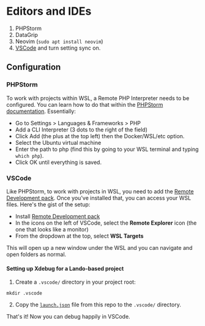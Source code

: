 # Editors and IDEs

1. PHPStorm
1. DataGrip
1. Neovim (`sudo apt install neovim`)
1. [VSCode](https://code.visualstudio.com/) and turn setting sync on.

## Configuration

### PHPStorm

To work with projects within WSL, a Remote PHP Interpreter needs to be configured. You can learn how to do that within the [PHPStorm documentation](https://www.jetbrains.com/help/phpstorm/configuring-remote-interpreters.html). Essentially:

* Go to Settings > Languages & Frameworks > PHP
* Add a CLI Interpreter (3 dots to the right of the field)
* Click Add (the plus at the top left) then the Docker/WSL/etc option.
* Select the Ubuntu virtual machine
* Enter the path to php (find this by going to your WSL terminal and typing `which php`).
* Click OK until everything is saved.

### VSCode

Like PHPStorm, to work with projects in WSL, you need to add the [Remote Development pack](https://marketplace.visualstudio.com/items?itemName=ms-vscode-remote.vscode-remote-extensionpack). Once you've installed that, you can access your WSL files. Here's the gist of the setup:

* Install [Remote Development pack](https://marketplace.visualstudio.com/items?itemName=ms-vscode-remote.vscode-remote-extensionpack)
* In the icons on the left of VSCode, select the **Remote Explorer** icon (the one that looks like a monitor)
* From the dropdown at the top, select **WSL Targets**

This will open up a new window under the WSL and you can navigate and open folders as normal.

#### Setting up Xdebug for a Lando-based project

1. Create a `.vscode/` directory in your project root:

```
mkdir .vscode
```

2. Copy the [`launch.json`](editor/vscode/launch.json) file from this repo to the `.vscode/` directory.

That's it! Now you can debug happily in VSCode.